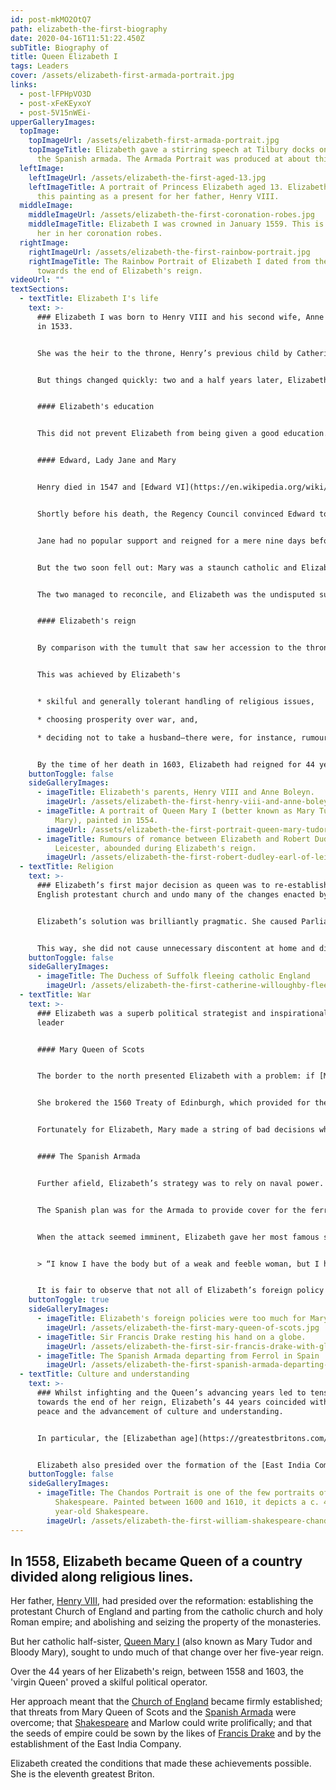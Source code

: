 ```yaml
---
id: post-mkMO2OtQ7
path: elizabeth-the-first-biography
date: 2020-04-16T11:51:22.450Z
subTitle: Biography of
title: Queen Elizabeth I
tags: Leaders
cover: /assets/elizabeth-first-armada-portrait.jpg
links:
  - post-lFPHpVO3D
  - post-xFeKEyxoY
  - post-5V15nWEi-
upperGalleryImages:
  topImage:
    topImageUrl: /assets/elizabeth-first-armada-portrait.jpg
    topImageTitle: Elizabeth gave a stirring speech at Tilbury docks on the eve of
      the Spanish armada. The Armada Portrait was produced at about this time.
  leftImage:
    leftImageUrl: /assets/elizabeth-the-first-aged-13.jpg
    leftImageTitle: A portrait of Princess Elizabeth aged 13. Elizabeth commissioned
      this painting as a present for her father, Henry VIII.
  middleImage:
    middleImageUrl: /assets/elizabeth-the-first-coronation-robes.jpg
    middleImageTitle: Elizabeth I was crowned in January 1559. This is a portrait of
      her in her coronation robes.
  rightImage:
    rightImageUrl: /assets/elizabeth-the-first-rainbow-portrait.jpg
    rightImageTitle: The Rainbow Portrait of Elizabeth I dated from the early 1600s,
      towards the end of Elizabeth's reign.
videoUrl: ""
textSections:
  - textTitle: Elizabeth I's life
    text: >-
      ### Elizabeth I was born to Henry VIII and his second wife, Anne Boleyn,
      in 1533.


      She was the heir to the throne, Henry’s previous child by Catherine of Aragon (Elizabeth's half sister, Mary) having lost her position on the annulment of Henry’s first marriage.


      But things changed quickly: two and a half years later, Elizabeth’s mother was executed by Henry for treason and her parents’ marriage annulled. And then, in 1537, Jane Seymour (Henry’s third wife) gave birth to Prince Edward. Elizabeth’s claim to the throne looked precarious indeed.


      #### Elizabeth's education


      This did not prevent Elizabeth from being given a good education. She was taught French, Flemish, Italian, Spanish and Latin and has been described as one of the best-educated women of her generation. And, by 1543, Henry had warmed towards his two daughters so much that he had Parliament enact the Succession to the Crown Act 1543. This statute reinstated Mary and then Elizabeth to the line of succession, behind Edward.


      #### Edward, Lady Jane and Mary


      Henry died in 1547 and [Edward VI](https://en.wikipedia.org/wiki/Edward_VI_of_England) became king at the age of nine, with decisions taken by the Regency Council whilst Edward was a minor. But Edward never reached majority, dying at the age of 15 in 1553.


      Shortly before his death, the Regency Council convinced Edward to exclude Mary and Elizabeth from succeeding him in favour of [Lady Jane Grey](https://en.wikipedia.org/wiki/Lady_Jane_Grey). The thinking was that Mary would reverse Edward’s religious reforms and reinstate catholic doctrine.


      Jane had no popular support and reigned for a mere nine days before Mary was proclaimed queen (predictably, Lady Jane was executed). When Mary rode to London to be crowned, Elizabeth was by her side.


      But the two soon fell out: Mary was a staunch catholic and Elizabeth a protestant. The next year, 1554, [Queen Mary I](https://en.wikipedia.org/wiki/Mary_I_of_England) (better known as Mary Tudor and Bloody Mary for her persecution of protestants) arrested Elizabeth on suspicion of involvement in an uprising against her and placed her under house arrest for almost a year: at times Elizabeth thought she would be executed within hours.


      The two managed to reconcile, and Elizabeth was the undisputed successor on Mary’s death in 1558.


      #### Elizabeth's reign


      By comparison with the tumult that saw her accession to the throne, Elizabeth’s reign was characterised by relative peace and advancement in understanding and culture.


      This was achieved by Elizabeth's


      * skilful and generally tolerant handling of religious issues,

      * choosing prosperity over war, and,

      * deciding not to take a husband—there were, for instance, rumours that the nobility would rise against her if she married her childhood friend and favourite, [Robert Dudley](https://en.wikipedia.org/wiki/Robert_Dudley,_1st_Earl_of_Leicester) the Earl of Leicester, and Elizabeth at times seems to have encouraged people to think she was a virgin.


      By the time of her death in 1603, Elizabeth had reigned for 44 years.
    buttonToggle: false
    sideGalleryImages:
      - imageTitle: Elizabeth's parents, Henry VIII and Anne Boleyn.
        imageUrl: /assets/elizabeth-the-first-henry-viii-and-anne-boleyn.jpg
      - imageTitle: A portrait of Queen Mary I (better known as Mary Tudor or Bloody
          Mary), painted in 1554.
        imageUrl: /assets/elizabeth-the-first-portrait-queen-mary-tudor-1554.jpg
      - imageTitle: Rumours of romance between Elizabeth and Robert Dudley, the Earl of
          Leicester, abounded during Elizabeth's reign.
        imageUrl: /assets/elizabeth-the-first-robert-dudley-earl-of-leicester.jpg
  - textTitle: Religion
    text: >-
      ### Elizabeth’s first major decision as queen was to re-establish the
      English protestant church and undo many of the changes enacted by Mary.


      Elizabeth’s solution was brilliantly pragmatic. She caused Parliament to enact the [Act of Supremacy](https://en.wikipedia.org/wiki/Act_of_Supremacy_1558) of 1558, which required all those in public office to swear loyalty to her as the Supreme Governor of the Church of England. But for some considerable time she practiced religious tolerance.


      This way, she did not cause unnecessary discontent at home and did not incite an invasion from abroad, all the while dissipating the power of Catholics who could not, if they refused to swear the oath of allegiance, hold important office.
    buttonToggle: false
    sideGalleryImages:
      - imageTitle: The Duchess of Suffolk fleeing catholic England
        imageUrl: /assets/elizabeth-the-first-catherine-willoughby-fleeing-catholic-england.jpg
  - textTitle: War
    text: >-
      ### Elizabeth was a superb political strategist and inspirational wartime
      leader


      #### Mary Queen of Scots


      The border to the north presented Elizabeth with a problem: if [Mary Queen of Scots](https://en.wikipedia.org/wiki/Mary,_Queen_of_Scots) sided with the French, Scotland would be an excellent staging post for an invading army.


      She brokered the 1560 Treaty of Edinburgh, which provided for the withdrawal of both French and English troops from Scotland and also recognised Elizabeth’s right to rule England. But the treaty was signed in Mary’s absence, and she later refused to ratify it.


      Fortunately for Elizabeth, Mary made a string of bad decisions which led to her renouncing the Scottish throne in 1567 in favour of her one-year old son and fleeing to England. Elizabeth seized the opportunity: Mary was held under house arrest for almost 19 years and eventually found guilty of treason and executed in Fortheringhay Castle in 1587.


      #### The Spanish Armada


      Further afield, Elizabeth’s strategy was to rely on naval power. [Sir Francis Drake](https://en.wikipedia.org/wiki/Francis_Drake) was responsible for successful attacks on the Spanish fleet in the Caribbean and Cadiz between 1585 and 1587. Drake was again pressed into action when the Spanish Armada was launched in 1588.


      The Spanish plan was for the Armada to provide cover for the ferrying of up to 55,000 soldiers from the Spanish Netherlands to London. But a combination of bad weather, poor tactical decisions by the [Duke of Medina](https://en.wikipedia.org/wiki/Alonso_P%C3%A9rez_de_Guzm%C3%A1n,_7th_Duke_of_Medina_Sidonia) and dogged defence led by Drake forced the Armada into the North Sea. The fleet suffered heavy losses as it sailed around Scotland and to the west of Ireland in an attempt to return to Spain.


      When the attack seemed imminent, Elizabeth gave her most famous speech at Tilbury. She said:


      > “I know I have the body but of a weak and feeble woman, but I have the heart and stomach of a king, and of a King of England too, and think foul scorn that Parma or Spain, or any Prince of Europe should dare to invade the borders of my realm.”


      It is fair to observe that not all of Elizabeth’s foreign policy was as successful. She presided over ill-equipped and unsuccessful incursions into France; was half-hearted in her support of other Protestant nations; and was ruthless in her suppression of the Irish.
    buttonToggle: true
    sideGalleryImages:
      - imageTitle: Elizabeth's foreign policies were too much for Mary Queen of Scots
        imageUrl: /assets/elizabeth-the-first-mary-queen-of-scots.jpg
      - imageTitle: Sir Francis Drake resting his hand on a globe.
        imageUrl: /assets/elizabeth-the-first-sir-francis-drake-with-globe.jpg
      - imageTitle: The Spanish Armada departing from Ferrol in Spain
        imageUrl: /assets/elizabeth-the-first-spanish-armada-departing-spain.jpg
  - textTitle: Culture and understanding
    text: >-
      ### Whilst infighting and the Queen’s advancing years led to tensions
      towards the end of her reign, Elizabeth’s 44 years coincided with relative
      peace and the advancement of culture and understanding.


      In particular, the [Elizabethan age](https://greatestbritons.com/british-history-timeline.html#8) (or the 'golden age') saw some of the great names in English literature ([Shakespeare](https://greatestbritons.com/william-shakespeare-biography.html) and Marlow first amongst them) and the exploration of the globe (by, in particular, [Drake’s](https://greatestbritons.com/sir-francis-drake-biography.html) 1577-80 circumnavigation).


      Elizabeth also presided over the formation of the [East India Company](https://en.wikipedia.org/wiki/East_India_Company) in 1600, an important milestone in the establishment of the British Empire.
    buttonToggle: false
    sideGalleryImages:
      - imageTitle: The Chandos Portrait is one of the few portraits of William
          Shakespeare. Painted between 1600 and 1610, it depicts a c. 40
          year-old Shakespeare.
        imageUrl: /assets/elizabeth-the-first-william-shakespeare-chandos-portrait.jpg
---
```

## In 1558, Elizabeth became Queen of a country divided along religious lines.

Her father, [Henry VIII](https://greatestbritons.com/elizabeth-the-first-biography.html#1), had presided over the reformation: establishing the protestant Church of England and parting from the catholic church and holy Roman empire; and abolishing and seizing the property of the monasteries.

But her catholic half-sister, [Queen Mary I](https://greatestbritons.com/elizabeth-the-first-biography.html#1) (also known as Mary Tudor and Bloody Mary), sought to undo much of that change over her five-year reign.

Over the 44 years of her Elizabeth's reign, between 1558 and 1603, the 'virgin Queen' proved a skilful political operator.

Her approach meant that the [Church of England](https://greatestbritons.com/elizabeth-the-first-biography.html#2) became firmly established; that threats from Mary Queen of Scots and the [Spanish Armada](https://greatestbritons.com/elizabeth-the-first-biography.html#3) were overcome; that [Shakespeare](https://greatestbritons.com/william-shakespeare-biography.html) and Marlow could write prolifically; and that the seeds of empire could be sown by the likes of [Francis Drake](https://greatestbritons.com/elizabeth-the-first-biography.html#4) and by the establishment of the East India Company.

Elizabeth created the conditions that made these achievements possible. She is the eleventh greatest Briton.